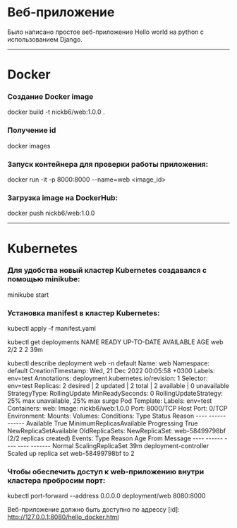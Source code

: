 
# Веб-приложение
Было написано простое веб-приложение Hello world на python с использованием Django.

---

# Docker

### Создание Docker image
docker build -t nickb6/web:1.0.0 .

### Получение id
docker images

### Запуск контейнера для проверки работы приложения:
docker run -it -p 8000:8000 --name=web <image_id>

### Загрузка image на DockerHub:
docker push nickb6/web:1.0.0

---

# Kubernetes

### Для удобства новый кластер Kubernetes создавался с помощью minikube:
minikube start

### Установка manifest в кластер Kubernetes:
kubectl apply -f manifest.yaml

kubectl get deployments
    NAME   READY   UP-TO-DATE   AVAILABLE   AGE
    web    2/2     2            2           39m

kubectl describe deployment web -n default
    Name:                   web
    Namespace:              default
    CreationTimestamp:      Wed, 21 Dec 2022 00:05:58 +0300
    Labels:                 env=test
    Annotations:            deployment.kubernetes.io/revision: 1
    Selector:               env=test
    Replicas:               2 desired | 2 updated | 2 total | 2 available | 0 unavailable
    StrategyType:           RollingUpdate
    MinReadySeconds:        0
    RollingUpdateStrategy:  25% max unavailable, 25% max surge
    Pod Template:
      Labels:  env=test
      Containers:
       web:
        Image:        nickb6/web:1.0.0
        Port:         8000/TCP
        Host Port:    0/TCP
        Environment:  <none>
        Mounts:       <none>
      Volumes:        <none>
    Conditions:
      Type           Status  Reason
      ----           ------  ------
      Available      True    MinimumReplicasAvailable
      Progressing    True    NewReplicaSetAvailable
    OldReplicaSets:  <none>
    NewReplicaSet:   web-58499798bf (2/2 replicas created)
    Events:
      Type    Reason             Age   From                   Message
      ----    ------             ----  ----                   -------
      Normal  ScalingReplicaSet  39m   deployment-controller  Scaled up replica set web-58499798bf to 2


### Чтобы обеспечить доступ к web-приложению внутри кластера пробросим порт:
kubectl port-forward --address 0.0.0.0 deployment/web 8080:8000

Веб-приложение должно быть доступно по адрессу [id]: http://127.0.0.1:8080/hello_docker.html
